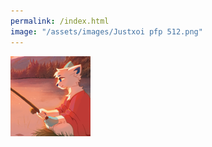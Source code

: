 ```yaml
---
permalink: /index.html
image: "/assets/images/Justxoi pfp 512.png"
---
```

<link rel="shortcut icon" type="image/x-icon" href="favicon.ico">


<a href="https://www.twitter.com/JustXoi" class="btn" target="_blank"><img src="assets/images/Justxoi pfp.png"></a>

